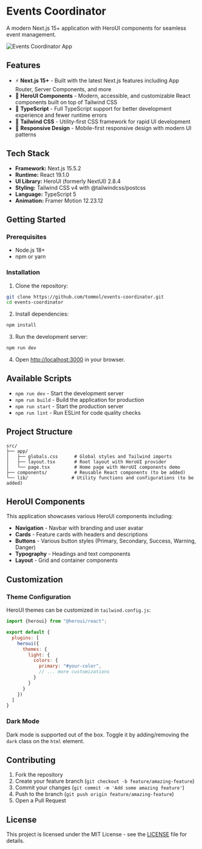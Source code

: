 # Events Coordinator

A modern Next.js 15+ application with HeroUI components for seamless event management.

![Events Coordinator App](https://github.com/user-attachments/assets/856288f3-4a33-4364-ae6a-b71bfb2d3c7e)

## Features

- ⚡ **Next.js 15+** - Built with the latest Next.js features including App Router, Server Components, and more
- 🎨 **HeroUI Components** - Modern, accessible, and customizable React components built on top of Tailwind CSS
- 🔷 **TypeScript** - Full TypeScript support for better development experience and fewer runtime errors
- 🎯 **Tailwind CSS** - Utility-first CSS framework for rapid UI development
- 📱 **Responsive Design** - Mobile-first responsive design with modern UI patterns

## Tech Stack

- **Framework:** Next.js 15.5.2
- **Runtime:** React 19.1.0
- **UI Library:** HeroUI (formerly NextUI) 2.8.4
- **Styling:** Tailwind CSS v4 with @tailwindcss/postcss
- **Language:** TypeScript 5
- **Animation:** Framer Motion 12.23.12

## Getting Started

### Prerequisites

- Node.js 18+ 
- npm or yarn

### Installation

1. Clone the repository:
```bash
git clone https://github.com/tommol/events-coordinator.git
cd events-coordinator
```

2. Install dependencies:
```bash
npm install
```

3. Run the development server:
```bash
npm run dev
```

4. Open [http://localhost:3000](http://localhost:3000) in your browser.

## Available Scripts

- `npm run dev` - Start the development server
- `npm run build` - Build the application for production
- `npm run start` - Start the production server
- `npm run lint` - Run ESLint for code quality checks

## Project Structure

```
src/
├── app/
│   ├── globals.css      # Global styles and Tailwind imports
│   ├── layout.tsx       # Root layout with HeroUI provider
│   └── page.tsx         # Home page with HeroUI components demo
├── components/          # Reusable React components (to be added)
└── lib/                # Utility functions and configurations (to be added)
```

## HeroUI Components

This application showcases various HeroUI components including:

- **Navigation** - Navbar with branding and user avatar
- **Cards** - Feature cards with headers and descriptions
- **Buttons** - Various button styles (Primary, Secondary, Success, Warning, Danger)
- **Typography** - Headings and text components
- **Layout** - Grid and container components

## Customization

### Theme Configuration

HeroUI themes can be customized in `tailwind.config.js`:

```javascript
import {heroui} from "@heroui/react";

export default {
  plugins: [
    heroui({
      themes: {
        light: {
          colors: {
            primary: "#your-color",
            // ... more customizations
          }
        }
      }
    })
  ]
}
```

### Dark Mode

Dark mode is supported out of the box. Toggle it by adding/removing the `dark` class on the `html` element.

## Contributing

1. Fork the repository
2. Create your feature branch (`git checkout -b feature/amazing-feature`)
3. Commit your changes (`git commit -m 'Add some amazing feature'`)
4. Push to the branch (`git push origin feature/amazing-feature`)
5. Open a Pull Request

## License

This project is licensed under the MIT License - see the [LICENSE](LICENSE) file for details.